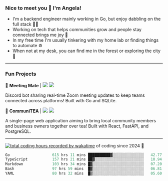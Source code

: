 ### Nice to meet you 👋 I'm Angela!

- I'm a backend engineer mainly working in Go, but enjoy dabbling on the full stack 👩‍💻
- Working on tech that helps communities grow and people stay connected brings me joy 🤝
- In my free time I'm usually tinkering with my home lab or finding things to automate ⚙️
- When not at my desk, you can find me in the forest or exploring the city 🧋

---

### Fun Projects

👾 **Meeting Mate** | [![](https://img.shields.io/badge/Code-violet.svg?style=flat-square)](https://github.com/angelajfisher/meeting-mate) [![](https://img.shields.io/badge/Site-violet.svg?style=flat-square)](https://angelajfisher.com/projects/meeting-mate)

Discord bot sharing real-time Zoom meeting updates to keep teams connected across platforms! Built with Go and SQLite.

🍵 **CommuniTEA** | [![](https://img.shields.io/badge/Code-green.svg?style=flat-square)](https://gitlab.com/angelajfisher/communiTEA) [![](https://img.shields.io/badge/Demo-green.svg?style=flat-square)](https://angelajfisher.gitlab.io/communiTEA/)

A single-page web application aiming to bring local community members and business owners together over tea!  Built with React, FastAPI, and PostgreSQL.

---

<a href="https://wakatime.com/@018c1e94-8745-411f-aea1-f33be044d952"><img src="https://wakatime.com/badge/user/018c1e94-8745-411f-aea1-f33be044d952.svg?style=flat-square" alt="total coding hours recorded by wakatime" /></a> of coding since 2024 🌊<br>
<!--START_SECTION:waka-->

```go
Go                   615 hrs 11 mins ██████████▓░░░░░░░░░░░░░░   42.77 %
TypeScript           157 hrs 21 mins ██▓░░░░░░░░░░░░░░░░░░░░░░   10.94 %
Markdown             103 hrs 34 mins █▓░░░░░░░░░░░░░░░░░░░░░░░   07.20 %
Bash                 97 hrs 59 mins  █▓░░░░░░░░░░░░░░░░░░░░░░░   06.81 %
YAML                 80 hrs 32 mins  █▒░░░░░░░░░░░░░░░░░░░░░░░   05.60 %
```

<!--END_SECTION:waka--> 
